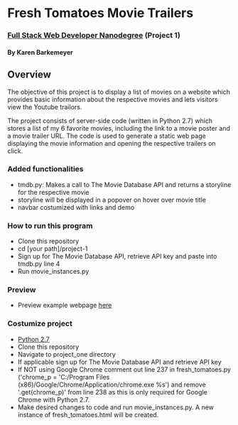 # Fresh Tomatoes Movie Trailers
### [Full Stack Web Developer Nanodegree](https://classroom.udacity.com/nanodegrees/nd004/syllabus) (Project 1)
#### By Karen Barkemeyer ####

## Overview
The objective of this project is to display a list of movies on a website which provides basic information about the respective movies and lets visitors view the Youtube trailors.

The project consists of server-side code (written in Python 2.7) which stores a list of my 6 favorite movies, including the link to a movie poster and a movie trailer URL. The code is used to generate a static web page displaying the movie information and opening the respective trailers on click.

### Added functionalities
* tmdb.py: Makes a call to The Movie Database API and returns a storyline for the respective movie
* storyline will be displayed in a popover on hover over movie title
* navbar costumized with links and demo

### How to run this program
* Clone this repository
* cd [your path]/project-1
* Sign up for The Movie Database API, retrieve API key and paste into tmdb.py line 4
* Run movie_instances.py

### Preview
* Preview example webpage [here](https://kbarkemeyer.github.io/fresh-tomatoes-movie-trailers/)

### Costumize project
* [Python 2.7](https://www.python.org/downloads/)
* Clone this repository
* Navigate to project_one directory
* If applicable sign up for The Movie Database API and retrieve API key
* If NOT using Google Chrome comment out line 237 in fresh_tomatoes.py ('chrome_p = 'C:/Program Files (x86)/Google/Chrome/Application/chrome.exe %s') and remove '.get(chrome_p)' from line 238 as this is only required for Google Chrome with Python 2.7.
* Make desired changes to code and run movie_instances.py. A new instance of fresh_tomatoes.html will be created.








